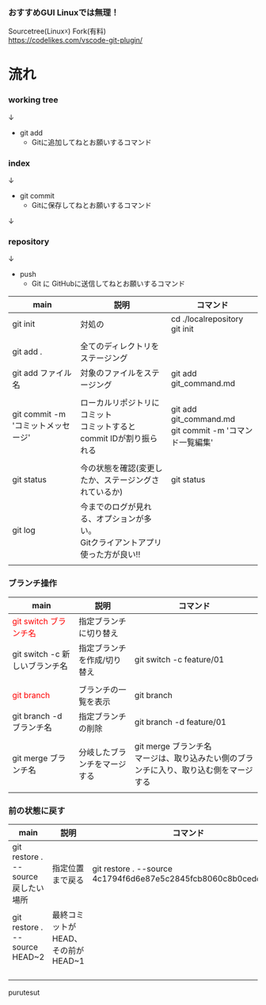 ### おすすめGUI Linuxでは無理！
Sourcetree(Linux☓)
Fork(有料)
<br>
https://codelikes.com/vscode-git-plugin/
# 流れ
### working tree
↓
- git add 
    - Gitに追加してねとお願いするコマンド

### index
↓
- git commit
  - Gitに保存してねとお願いするコマンド
  
↓
### repository

↓
- push
  - Git に GitHubに送信してねとお願いするコマンド



| main                               | 説明                                                                              | コマンド                                                    |
| ---------------------------------- | --------------------------------------------------------------------------------- | ----------------------------------------------------------- |
| git init                           | 対処の                                                                            | cd ./localrepository <br> git init                          |
|                                    |                                                                                   |                                                             |
| git add .                          | 全てのディレクトリをステージング                                                  |                                                             |
| git add ファイル名                 | 対象のファイルをステージング                                                      | git add git_command.md                                      |
|                                    |                                                                                   |                                                             |
| git commit -m 'コミットメッセージ' | ローカルリポジトリにコミット <br>コミットするとcommit IDが割り振られる            | git add git_command.md<br> git commit -m 'コマンド一覧編集' |
|                                    |                                                                                   |                                                             |
| git status                         | 今の状態を確認(変更したか、ステージングされているか)                              | git status                                                  |
| git log                            | 今までのログが見れる、オプションが多い。<br>Gitクライアントアプリ使った方が良い!! |                                                             |
|                                    |                                                                                   |                                                             |

### ブランチ操作
| main                                           | 説明                         | コマンド                                                                                 |
| ---------------------------------------------- | ---------------------------- | ---------------------------------------------------------------------------------------- |
| <font color="Red">git switch ブランチ名</font> | 指定ブランチに切り替え       |                                                                                          |
| git switch -c 新しいブランチ名                 | 指定ブランチを作成/切り替え  | git switch -c feature/01                                                                 |
|                                                |                              |                                                                                          |
| <font color="Red">git branch </font>           | ブランチの一覧を表示         | git branch                                                                               |
| git branch -d ブランチ名                       | 指定ブランチの削除           | git branch -d feature/01                                                                 |
|                                                |                              |                                                                                          |
| git merge ブランチ名                           | 分岐したブランチをマージする | git merge ブランチ名<br>マージは、取り込みたい側のブランチに入り、取り込む側をマージする |
|                                                |                              |                                                                                          |


<!-- ![LINK Text](https://github.com/Durian2021/git/blob/main/resorce/image/Screenshot%20from%202022-10-31%2013-27-42.png?raw=true) -->


### 前の状態に戻す
| main                                | 説明                               | コマンド                                                        |
| ----------------------------------- | ---------------------------------- | --------------------------------------------------------------- |
| git restore . --source 戻したい場所 | 指定位置まで戻る                   | git restore . --source 4c1794f6d6e87e5c2845fcb8060c8b0cedd676fd |
| git restore . --source HEAD~2       | 最終コミットがHEAD、その前がHEAD~1 |                                                                 |
|                                     |                                    |                                                                 |
|                                     |                                    |                                                                 |
|                                     |                                    |                                                                 |
|                                     |                                    |                                                                 |


purutesut